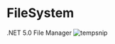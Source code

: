 # FileSystem
.NET 5.0 File Manager
![tempsnip](https://user-images.githubusercontent.com/67828030/161336135-fd613ed5-156b-493c-9f4c-328ed991e0f0.jpg)
